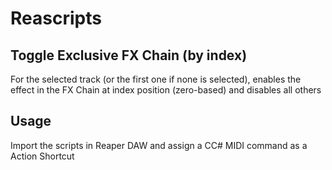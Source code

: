 # Reascripts


## Toggle Exclusive FX Chain (by index)

For the selected track (or the first one if none is selected), enables the effect in the FX Chain at index position (zero-based) and disables all others

## Usage

Import the scripts in Reaper DAW and assign a CC# MIDI command as a Action Shortcut
